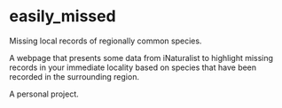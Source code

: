 # easily_missed

Missing local records of regionally common species.

A webpage that presents some data from iNaturalist to highlight missing records in your immediate locality based on species that have been recorded in the surrounding region. 

A personal project.
